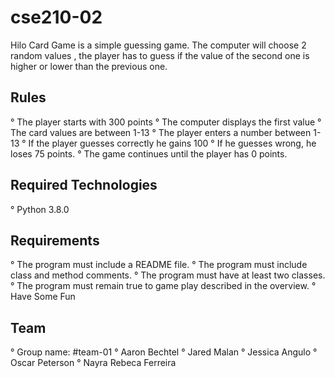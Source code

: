 # cse210-02

Hilo Card Game is a simple guessing game. The computer will choose 2 random values , the player has to guess if the value of the second one is higher or lower than the previous one.

## Rules

° The player starts with 300 points 
° The computer displays the first value
° The card values are between 1-13
° The player enters a number between 1-13
° If the player guesses correctly he gains 100
° If he guesses wrong, he loses 75 points. 
° The game continues until the player has 0 points.

## Required Technologies

° Python 3.8.0

## Requirements

° The program must include a README file.
° The program must include class and method comments.
° The program must have at least two classes.
° The program must remain true to game play described in the overview.
° Have Some Fun

## Team

° Group name: #team-01
° Aaron Bechtel
° Jared Malan
° Jessica Angulo
° Oscar Peterson
° Nayra Rebeca Ferreira
